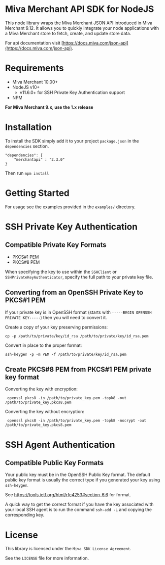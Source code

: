 # Miva Merchant API SDK for NodeJS

This node library wraps the Miva Merchant JSON API introduced in
Miva Merchant 9.12. It allows you to quickly integrate your node
applications with a Miva Merchant store to fetch, create, and update
store data.

For api documentation visit [https://docs.miva.com/json-api](https://docs.miva.com/json-api).

# Requirements

- Miva Merchant 10.00+
- NodeJS v10+
	- v11.6.0+ for SSH Private Key Authentication support
- NPM

**For Miva Merchant 9.x, use the 1.x release**

# Installation

To install the SDK simply add it to your project `package.json` in the `dependencies` section.

    "dependencies": {
        "merchantapi" : "2.3.0"
    }

Then run `npm install`

# Getting Started

For usage see the examples provided in the `examples/` directory.

#  SSH Private Key Authentication

## Compatible Private Key Formats

- PKCS#1 PEM
- PKCS#8 PEM

When specifying the key to use within the `SSHClient` or `SSHPrivateKeyAuthenticator`, specify the full path to your private key file.

## Converting from an OpenSSH Private Key to PKCS#1 PEM

If your private key is in OpenSSH format (starts with `-----BEGIN OPENSSH PRIVATE KEY-----`) then you will need to convert it.

Create a copy of your key preserving permissions:

    cp -p /path/to/private/key/id_rsa /path/to/private/key/id_rsa.pem

Convert in place to the proper format:

    ssh-keygen -p -m PEM -f /path/to/private/key/id_rsa.pem

## Create PKCS#8 PEM from PKCS#1 PEM private key format

Converting the key with encryption:

     openssl pkcs8 -in /path/to/private_key.pem -topk8 -out /path/to/private_key.pkcs8.pem

Converting the key without encryption:

     openssl pkcs8 -in /path/to/private_key.pem -topk8 -nocrypt -out /path/to/private_key.pkcs8.pem

# SSH Agent Authentication

## Compatible Public Key Formats

Your public key must be in the OpenSSH Public Key format. The default public key format is usually the correct type if you generated your key using `ssh-keygen`.

See https://tools.ietf.org/html/rfc4253#section-6.6 for format.

A quick way to get the correct format if you have the key associated with your local SSH agent is to run the command `ssh-add -L` and copying the corresponding key.

# License

This library is licensed under the `Miva SDK License Agreement`.

See the `LICENSE` file for more information.